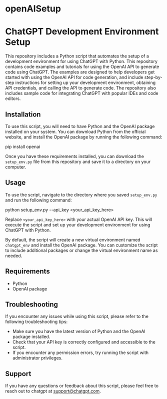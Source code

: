 # openAISetup

# ChatGPT Development Environment Setup

This repository includes a Python script that automates the setup of a development environment for using ChatGPT with Python. This repository contains code examples and tutorials for using the OpenAI API to generate code using ChatGPT. The examples are designed to help developers get started with using the OpenAI API for code generation, and include step-by-step instructions for setting up your development environment, obtaining API credentials, and calling the API to generate code. The repository also includes sample code for integrating ChatGPT with popular IDEs and code editors.

## Installation

To use this script, you will need to have Python and the OpenAI package installed on your system. You can download Python from the official website, and install the OpenAI package by running the following command:

pip install openai


Once you have these requirements installed, you can download the `setup_env.py` file from this repository and save it to a directory on your computer.

## Usage

To use the script, navigate to the directory where you saved `setup_env.py` and run the following command:

python setup_env.py --api_key <your_api_key_here>


Replace `<your_api_key_here>` with your actual OpenAI API key. This will execute the script and set up your development environment for using ChatGPT with Python.

By default, the script will create a new virtual environment named `chatgpt_env` and install the OpenAI package. You can customize the script to include additional packages or change the virtual environment name as needed.

## Requirements

- Python
- OpenAI package

## Troubleshooting

If you encounter any issues while using this script, please refer to the following troubleshooting tips:

- Make sure you have the latest version of Python and the OpenAI package installed.
- Check that your API key is correctly configured and accessible to the script.
- If you encounter any permission errors, try running the script with administrator privileges.

## Support

If you have any questions or feedback about this script, please feel free to reach out to chatgpt at [support@chatgpt.com](mailto:support@chatgpt.com).
